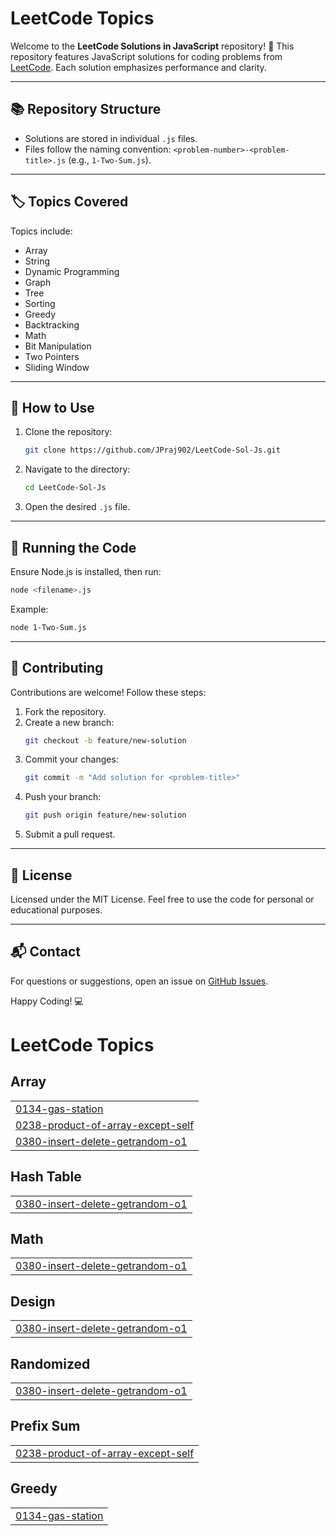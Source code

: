 # LeetCode Topics
<!---LeetCode Topics start-->
Welcome to the **LeetCode Solutions in JavaScript** repository! 🚀 This repository features JavaScript solutions for coding problems from [LeetCode](https://leetcode.com/). Each solution emphasizes performance and clarity.

---

## 📚 Repository Structure

- Solutions are stored in individual `.js` files.
- Files follow the naming convention: `<problem-number>-<problem-title>.js` (e.g., `1-Two-Sum.js`).

---

## 🏷️ Topics Covered

Topics include:

- Array
- String
- Dynamic Programming
- Graph
- Tree
- Sorting
- Greedy
- Backtracking
- Math
- Bit Manipulation
- Two Pointers
- Sliding Window

---

## 📝 How to Use

1. Clone the repository:
   ```bash
   git clone https://github.com/JPraj902/LeetCode-Sol-Js.git
   ```
2. Navigate to the directory:
   ```bash
   cd LeetCode-Sol-Js
   ```
3. Open the desired `.js` file.

---

## 🔧 Running the Code

Ensure Node.js is installed, then run:
```bash
node <filename>.js
```
Example:
```bash
node 1-Two-Sum.js
```

---

## 🌟 Contributing

Contributions are welcome! Follow these steps:

1. Fork the repository.
2. Create a new branch:
   ```bash
   git checkout -b feature/new-solution
   ```
3. Commit your changes:
   ```bash
   git commit -m "Add solution for <problem-title>"
   ```
4. Push your branch:
   ```bash
   git push origin feature/new-solution
   ```
5. Submit a pull request.

---

## 📄 License

Licensed under the MIT License. Feel free to use the code for personal or educational purposes.

---

## 📬 Contact

For questions or suggestions, open an issue on [GitHub Issues](https://github.com/JPraj902/LeetCode-Sol-Js/issues).

Happy Coding! 💻

<!---LeetCode Topics Start-->
# LeetCode Topics
## Array
|  |
| ------- |
| [0134-gas-station](https://github.com/JPraj902/LeetCode-Sol-Js/tree/master/0134-gas-station) |
| [0238-product-of-array-except-self](https://github.com/JPraj902/LeetCode-Sol-Js/tree/master/0238-product-of-array-except-self) |
| [0380-insert-delete-getrandom-o1](https://github.com/JPraj902/LeetCode-Sol-Js/tree/master/0380-insert-delete-getrandom-o1) |
## Hash Table
|  |
| ------- |
| [0380-insert-delete-getrandom-o1](https://github.com/JPraj902/LeetCode-Sol-Js/tree/master/0380-insert-delete-getrandom-o1) |
## Math
|  |
| ------- |
| [0380-insert-delete-getrandom-o1](https://github.com/JPraj902/LeetCode-Sol-Js/tree/master/0380-insert-delete-getrandom-o1) |
## Design
|  |
| ------- |
| [0380-insert-delete-getrandom-o1](https://github.com/JPraj902/LeetCode-Sol-Js/tree/master/0380-insert-delete-getrandom-o1) |
## Randomized
|  |
| ------- |
| [0380-insert-delete-getrandom-o1](https://github.com/JPraj902/LeetCode-Sol-Js/tree/master/0380-insert-delete-getrandom-o1) |
## Prefix Sum
|  |
| ------- |
| [0238-product-of-array-except-self](https://github.com/JPraj902/LeetCode-Sol-Js/tree/master/0238-product-of-array-except-self) |
## Greedy
|  |
| ------- |
| [0134-gas-station](https://github.com/JPraj902/LeetCode-Sol-Js/tree/master/0134-gas-station) |
<!---LeetCode Topics End-->